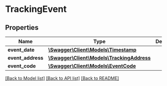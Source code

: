 # TrackingEvent

## Properties
Name | Type | Description | Notes
------------ | ------------- | ------------- | -------------
**event_date** | [**\Swagger\Client\Models\Timestamp**](Timestamp.md) |  | 
**event_address** | [**\Swagger\Client\Models\TrackingAddress**](TrackingAddress.md) |  | 
**event_code** | [**\Swagger\Client\Models\EventCode**](EventCode.md) |  | 

[[Back to Model list]](../../README.md#documentation-for-models) [[Back to API list]](../../README.md#documentation-for-api-endpoints) [[Back to README]](../../README.md)

